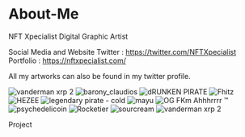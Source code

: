 # About-Me
NFT Xpecialist
Digital Graphic Artist

Social Media and Website
Twitter : https://twitter.com/NFTXpecialist
Portfolio : https://nftxpecialist.com/


All my artworks can also be found in my twitter profile.

![vanderman xrp 2](https://user-images.githubusercontent.com/113009114/189338772-b9425142-678f-4030-9316-7510ae018dbb.jpg)
![barony_claudios](https://user-images.githubusercontent.com/113009114/189338845-e97a1ed9-1d9a-4af8-b171-a97c09575702.jpg)
![dRUNKEN PIRATE](https://user-images.githubusercontent.com/113009114/189338852-4bb40746-a642-4579-91e9-f4257a612af1.jpg)
![Fhitz](https://user-images.githubusercontent.com/113009114/189338857-13493942-4bd6-4e66-8cb4-69f08c713cc8.jpg)
![HEZEE](https://user-images.githubusercontent.com/113009114/189338859-60cff060-4109-404e-8a3f-de4a15259983.jpg)
![legendary pirate - cold](https://user-images.githubusercontent.com/113009114/189338861-da67b8f3-5ec2-4a5a-b247-be986838ac87.jpg)
![mayu](https://user-images.githubusercontent.com/113009114/189338863-e7810a4b-80dc-472d-a4d1-73267bb528ec.jpg)
![OG FKm Ahhhrrrr ™](https://user-images.githubusercontent.com/113009114/189338865-d4130337-551c-40b7-88d8-806bd113da19.jpg)
![psychedelicoin](https://user-images.githubusercontent.com/113009114/189338868-e3d71b3c-5c48-4a7d-ad15-34d14338935c.jpg)
![Rocketier](https://user-images.githubusercontent.com/113009114/189338872-2b39e955-427f-4d19-ab19-884baec87d43.jpg)
![sourcream](https://user-images.githubusercontent.com/113009114/189338873-0f136840-e5b5-4b15-8b7c-689c0cbe0d7e.jpg)
![vanderman xrp 2](https://user-images.githubusercontent.com/113009114/189338878-9624d797-1496-4ff3-b359-d1ba868a7e98.jpg)

Project

